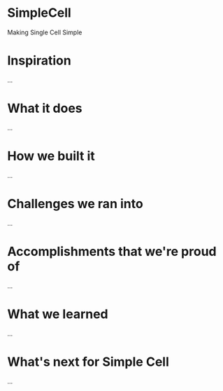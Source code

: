 # SimpleCell
Making Single Cell Simple


<h1>Inspiration</h1>
...
<h1>What it does</h1>
...
<h1>How we built it</h1>
...
<h1>Challenges we ran into</h1>
...
<h1>Accomplishments that we're proud of</h1>
...
<h1>What we learned</h1>
...
<h1>What's next for Simple Cell</h1>
...
